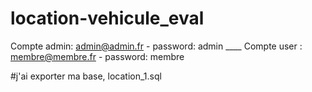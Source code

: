 # location-vehicule_eval

Compte admin: admin@admin.fr - password: admin ____
Compte user : membre@membre.fr - password: membre

#j'ai exporter ma base, location_1.sql

